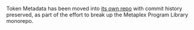 Token Metadata has been moved into [its own repo](https://github.com/metaplex-foundation/mpl-token-metadata) with commit history preserved, as part of the effort to break up the Metaplex Program Library monorepo.

